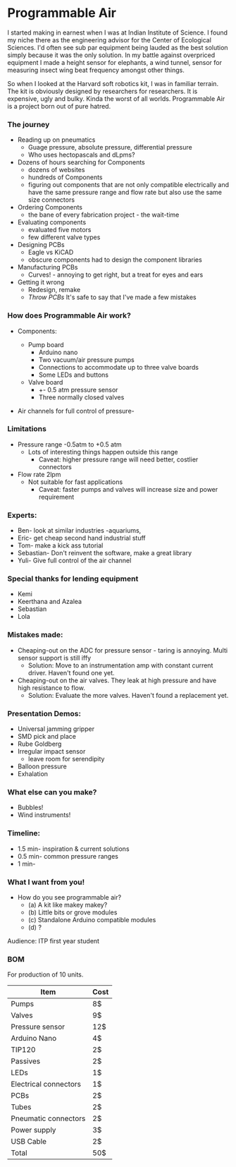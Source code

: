 # Programmable Air

I started making in earnest when I was at Indian Institute of Science. I found my niche there as the engineering advisor for the Center of Ecological Sciences. I'd often see sub par equipment being lauded as the best solution simply because it was the only solution. In my battle against overpriced equipment I made a height sensor for elephants, a wind tunnel, sensor for measuring insect wing beat frequency amongst other things.

So when I looked at the Harvard soft robotics kit, I was in familiar terrain. The kit is obviously designed by researchers for researchers. It is expensive, ugly and bulky. Kinda the worst of all worlds. Programmable Air is a project born out of pure hatred.

### The journey
* Reading up on pneumatics
  - Guage pressure, absolute pressure, differential pressure
  - Who uses hectopascals and dLpms?
* Dozens of hours searching for Components
  - dozens of websites
  - hundreds of Components
  - figuring out components that are not only compatible electrically and have the same pressure range and flow rate but also use the same size connectors
* Ordering Components
  - the bane of every fabrication project - the wait-time
* Evaluating components
  - evaluated five motors
  - few different valve types
* Designing PCBs
  - Eagle vs KiCAD
  - obscure components had to design the component libraries
* Manufacturing PCBs
  - Curves! - annoying to get right, but a treat for eyes and ears
* Getting it wrong
  - Redesign, remake
  - *Throw PCBs* It's safe to say that I've made a few mistakes

### How does Programmable Air work?
* Components:
  - Pump board
    - Arduino nano
    - Two vacuum/air pressure pumps
    - Connections to accommodate up to three valve boards
    - Some LEDs and buttons
  - Valve board
    - +- 0.5 atm pressure sensor
    - Three normally closed valves

* Air channels for full control of pressure-

### Limitations
* Pressure range -0.5atm to +0.5 atm
  - Lots of interesting things happen outside this range
    - Caveat: higher pressure range will need better, costlier connectors
* Flow rate 2lpm
  - Not suitable for fast applications
    - Caveat: faster pumps and valves will increase size and power requirement

### Experts:
* Ben- look at similar industries -aquariums,
* Eric- get cheap second hand industrial stuff
* Tom- make a kick ass tutorial
* Sebastian- Don't reinvent the software, make a great library
* Yuli- Give full control of the air channel

### Special thanks for lending equipment
* Kemi
* Keerthana and Azalea
* Sebastian
* Lola

### Mistakes made:

* Cheaping-out on the ADC for pressure sensor - taring is annoying. Multi sensor support is still iffy
  - Solution: Move to an instrumentation amp with constant current driver. Haven't found one yet.
* Cheaping-out on the air valves. They leak at high pressure and have high resistance to flow.
  - Solution: Evaluate the more valves. Haven't found a replacement yet.

### Presentation Demos:

* Universal jamming gripper
* SMD pick and place
* Rube Goldberg
* Irregular impact sensor
  - leave room for serendipity
* Balloon pressure
* Exhalation

### What else can you make?
* Bubbles!
* Wind instruments!

### Timeline:
* 1.5 min- inspiration & current solutions
* 0.5 min- common pressure ranges
* 1 min-

### What I want from you!
* How do you see programmable air?
  - (a) A kit like makey makey?
  - (b) Little bits or grove modules
  - (c) Standalone Arduino compatible modules
  - (d) ?

Audience: ITP first year student

### BOM

For production of 10 units.

|Item|Cost|
|---|---|
|Pumps|8$|
|Valves|9$|
|Pressure sensor|12$|
|Arduino Nano| 4$|
|TIP120|2$|
|Passives| 2$|
|LEDs|1$|
|Electrical connectors|1$|
|PCBs|2$|
|Tubes|2$|
|Pneumatic connectors|2$|
|Power supply|3$|
|USB Cable|2$|
|Total|50$|
